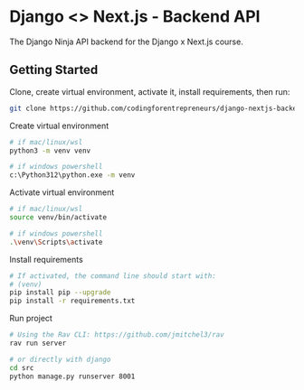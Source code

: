 # Django <> Next.js - Backend API

The Django Ninja API backend for the Django x Next.js course.


## Getting Started

Clone, create virtual environment, activate it, install requirements, then run:

```bash
git clone https://github.com/codingforentrepreneurs/django-nextjs-backend-api
```

Create virtual environment
```bash
# if mac/linux/wsl
python3 -m venv venv

# if windows powershell
c:\Python312\python.exe -m venv
```

Activate virtual environment
```bash
# if mac/linux/wsl
source venv/bin/activate

# if windows powershell
.\venv\Scripts\activate
```

Install requirements
```bash
# If activated, the command line should start with:
# (venv)
pip install pip --upgrade
pip install -r requirements.txt
```

Run project

```bash
# Using the Rav CLI: https://github.com/jmitchel3/rav
rav run server

# or directly with django
cd src
python manage.py runserver 8001
```